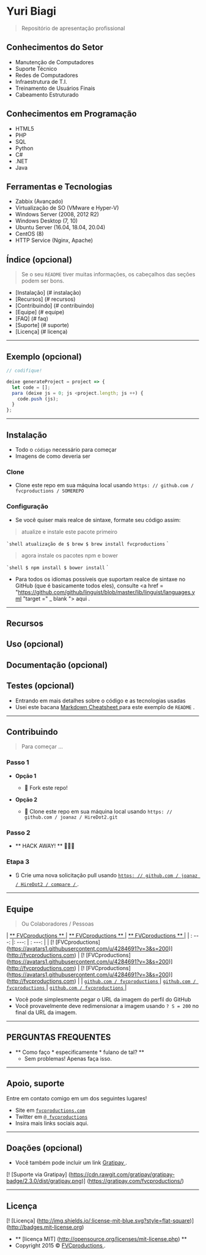 # Yuri Biagi

> Repositório de apresentação profissional

## Conhecimentos do Setor

- Manutenção de Computadores
- Suporte Técnico
- Redes de Computadores
- Infraestrutura de T.I.
- Treinamento de Usuários Finais
- Cabeamento Estruturado

## Conhecimentos em Programação

- HTML5
- PHP
- SQL
- Python
- C#
- .NET
- Java

## Ferramentas e Tecnologias

- Zabbix (Avançado)
- Virtualização de SO (VMware e Hyper-V)
- Windows Server (2008, 2012 R2)
- Windows Desktop (7, 10)
- Ubuntu Server (16.04, 18.04, 20.04)
- CentOS (8)
- HTTP Service (Nginx, Apache)

## Índice (opcional)

> Se o seu `README` tiver muitas informações, os cabeçalhos das seções podem ser bons.

- [Instalação] (# instalação)
- [Recursos] (# recursos)
- [Contribuindo] (# contribuindo)
- [Equipe] (# equipe)
- [FAQ] (# faq)
- [Suporte] (# suporte)
- [Licença] (# licença)


---

## Exemplo (opcional)

```javascript
// codifique!

deixe generateProject = project => {
  let code = [];
  para (deixe js = 0; js <project.length; js ++) {
    code.push (js);
  }
};
```

---

## Instalação

- Todo o `código` necessário para começar
- Imagens de como deveria ser

### Clone

- Clone este repo em sua máquina local usando `https: // github.com / fvcproductions / SOMEREPO`

### Configuração

- Se você quiser mais realce de sintaxe, formate seu código assim:

> atualize e instale este pacote primeiro

`` `shell
atualização de $ brew
$ brew install fvcproductions
`` `

> agora instale os pacotes npm e bower

`` `shell
$ npm install
$ bower install
`` `

- Para todos os idiomas possíveis que suportam realce de sintaxe no GitHub (que é basicamente todos eles), consulte <a href = "https://github.com/github/linguist/blob/master/lib/linguist/languages.yml "target =" _ blank "> aqui </a>.

---

## Recursos
## Uso (opcional)
## Documentação (opcional)
## Testes (opcional)

- Entrando em mais detalhes sobre o código e as tecnologias usadas
- Usei este bacana <a href="https://github.com/adam-p/markdown-here/wiki/Markdown-Cheatsheet" target="_blank"> Markdown Cheatsheet </a> para este exemplo de `README` .

---

## Contribuindo

> Para começar ...

### Passo 1

- **Opção 1**
    - 🍴 Fork este repo!

- **Opção 2**
    - 👯 Clone este repo em sua máquina local usando `https: // github.com / joanaz / HireDot2.git`

### Passo 2

- ** HACK AWAY! ** 🔨🔨🔨

### Etapa 3

- 🔃 Crie uma nova solicitação pull usando <a href="https://github.com/joanaz/HireDot2/compare/" target="_blank"> `https: // github.com / joanaz / HireDot2 / compare /` </a>.

---

## Equipe

> Ou Colaboradores / Pessoas

| <a href="http://fvcproductions.com" target="_blank"> ** FVCproductions ** </a> | <a href="http://fvcproductions.com" target="_blank"> ** FVCproductions ** </a> | <a href="http://fvcproductions.com" target="_blank"> ** FVCproductions ** </a> |
| : ---: |: ---: | : ---: |
| [! [FVCproductions] (https://avatars1.githubusercontent.com/u/4284691?v=3&s=200)] (http://fvcproductions.com) | [! [FVCproductions] (https://avatars1.githubusercontent.com/u/4284691?v=3&s=200)] (http://fvcproductions.com) | [! [FVCproductions] (https://avatars1.githubusercontent.com/u/4284691?v=3&s=200)] (http://fvcproductions.com) |
| <a href="http://github.com/fvcproductions" target="_blank"> `github.com / fvcproductions` </a> | <a href="http://github.com/fvcproductions" target="_blank"> `github.com / fvcproductions` </a> | <a href="http://github.com/fvcproductions" target="_blank"> `github.com / fvcproductions` </a> |

- Você pode simplesmente pegar o URL da imagem do perfil do GitHub
- Você provavelmente deve redimensionar a imagem usando `? S = 200` no final da URL da imagem.

---

## PERGUNTAS FREQUENTES

- ** Como faço * especificamente * fulano de tal? **
    - Sem problemas! Apenas faça isso.

---

## Apoio, suporte

Entre em contato comigo em um dos seguintes lugares!

- Site em <a href="http://fvcproductions.com" target="_blank"> `fvcproductions.com` </a>
- Twitter em <a href="http://twitter.com/fvcproductions" target="_blank"> `@ fvcproductions` </a>
- Insira mais links sociais aqui.

---

## Doações (opcional)

- Você também pode incluir um link <a href="https://cdn.rawgit.com/gratipay/gratipay-badge/2.3.0/dist/gratipay.png" target="_blank"> Gratipay </a> .

[! [Suporte via Gratipay] (https://cdn.rawgit.com/gratipay/gratipay-badge/2.3.0/dist/gratipay.png)] (https://gratipay.com/fvcproductions/)


---

## Licença

[! [Licença] (http://img.shields.io/:license-mit-blue.svg?style=flat-square)] (http://badges.mit-license.org)

- ** [licença MIT] (http://opensource.org/licenses/mit-license.php) **
- Copyright 2015 © <a href="http://fvcproductions.com" target="_blank"> FVCproductions </a>.
